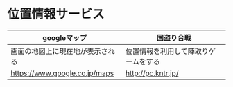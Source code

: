 # 位置情報サービス
googleマップ | 国盗り合戦
------------ | -------------
画面の地図上に現在地が表示される | 位置情報を利用して陣取りゲームをする
https://www.google.co.jp/maps | http://pc.kntr.jp/
